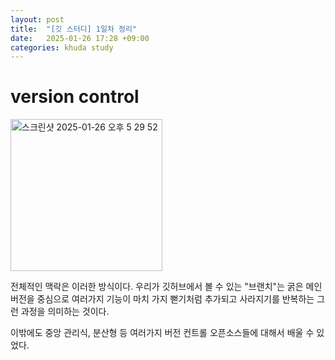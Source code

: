 ```yaml
---
layout: post
title:  "[깃 스터디] 1일차 정리"
date:   2025-01-26 17:28 +09:00
categories: khuda study
---
```

# version control
<img width="243" alt="스크린샷 2025-01-26 오후 5 29 52" src="https://github.com/user-attachments/assets/91dff4cf-5a1e-4d5f-bcdf-ed54cc519ec6" />


  전체적인 맥락은 이러한 방식이다. 우리가 깃허브에서 볼 수 있는 "브랜치"는 굵은 메인 버전을 중심으로 여러가지 기능이 마치 가지 뻗기처럼 추가되고 사라지기를 반복하는 
  그런 과정을 의미하는 것이다.

 이밖에도 중앙 관리식, 분산형 등 여러가지 버전 컨트롤 오픈소스들에 대해서 배울 수 있었다.
